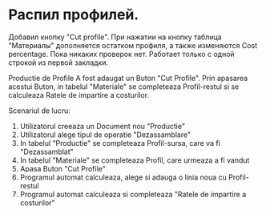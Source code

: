 ﻿# Распил профилей.


Добавил кнопку "Cut profile". При нажатии на кнопку таблица "Материалы" дополняется остатком профиля, а также изменяются Cost percentage.
Пока никаких проверок нет. Работает только с одной строкой из первой закладки.

Productie de Profile
A fost adaugat un Buton "Cut Profile".
Prin apasarea acestui Buton, in tabelul "Materiale" se completeaza Profil-restul si se calculeaza Ratele de impartire a costurilor.

Scenariul de lucru:
1. Utilizatorul creeaza un Document nou "Productie"
2. Utilizatorul alege tipul de operatie "Dezassamblare"
3. In tabelul "Productie" se completeaza Profil-sursa, care va fi "Dezassamblat"
4. In tabelul "Materiale" se completeaza Profil, care urmeaza a fi vandut
5. Apasa Buton "Cut Profile"
6. Programul automat calculeaza, alege si adauga o linia noua cu Profil-restul 
7. Programul automat calculeaza si completeaza "Ratele de impartire a costurilor"
